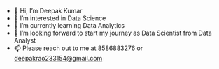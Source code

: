 - 👋 Hi, I’m Deepak Kumar
- 👀 I’m interested in Data Science
- 🌱 I’m currently learning Data Analytics
- 💞️ I’m looking forward to start my journey as Data Scientist from Data Analyst
- 📫 Please reach out to me at 8586883276 or deepakrao233154@gmail.com

<!---
Maniya82/Maniya82 is a ✨ special ✨ repository because its `README.md` (this file) appears on your GitHub profile.
You can click the Preview link to take a look at your changes.
--->
